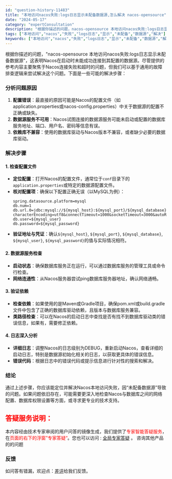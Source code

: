 ```yaml
---
id: "question-history-11483"
title: "本地访问nacos失败:logs日志显示未配备数据源,怎么解决 nacos-opensource"
date: "2024-05-17"
category: "expertConsultation"
description: "根据你描述的问题，nacos-opensource 本地访问nacos失败:logs日志显示未配备数据源，这表明Nacos在启动时未能成功连接到其配置的数据源。尽管提供的参考内容主要聚焦于Nacos连接失败和超时的问题，但我们可以基于通用的故障排查逻辑来尝试解决这个问题。下面是一些可能的解决步骤：#"
tags: ["本地访问","nacos","失败","logs日志","显示","未配备","数据源","解决"]
keywords: ["本地访问","nacos","失败","logs日志","显示","未配备","数据源","解决"]
---
```


根据你描述的问题，"nacos-opensource 本地访问nacos失败:logs日志显示未配备数据源"，这表明Nacos在启动时未能成功连接到其配置的数据源。尽管提供的参考内容主要聚焦于Nacos连接失败和超时的问题，但我们可以基于通用的故障排查逻辑来尝试解决这个问题。下面是一些可能的解决步骤：

### 分析问题原因
1. **配置错误**：最直接的原因可能是Nacos的配置文件（如application.properties或nacos-config.properties）中关于数据源的配置不正确或缺失。
2. **数据源服务不可用**：Nacos试图连接的数据源服务可能未启动或配置的数据库服务地址、端口、用户名、密码等信息有误。
3. **依赖库不兼容**：使用的数据库驱动与Nacos版本不兼容，或者缺少必要的数据库驱动。

### 解决步骤
#### 1. 检查配置文件
- **定位配置**：打开Nacos的配置文件，通常位于`conf`目录下的`application.properties`或特定的数据源配置文件。
- **核对配置项**：确保以下配置正确无误（以MySQL为例）：
  ```
  spring.datasource.platform=mysql
  db.num=1
  db.url.0=jdbc:mysql://${mysql_host}:${mysql_port}/${mysql_database}?characterEncoding=utf8&connectTimeout=1000&socketTimeout=3000&autoReconnect=true
  db.user=${mysql_user}
  db.password=${mysql_password}
  ```
- **验证地址与凭证**：确认`${mysql_host}`, `${mysql_port}`, `${mysql_database}`, `${mysql_user}`, `${mysql_password}`的值与实际情况相符。

#### 2. 数据源服务检查
- **启动状态**：确保数据库服务正在运行，可以通过数据库服务的管理工具或命令行检查。
- **网络连通性**：从Nacos服务器尝试ping数据库服务器地址，确认网络通畅。

#### 3. 验证依赖
- **检查依赖**：如果使用的是Maven或Gradle项目，确保pom.xml或build.gradle文件中包含了正确的数据库驱动依赖，且版本与数据库服务兼容。
- **类路径检查**：可以在Nacos的启动日志中查找是否有找不到数据库驱动类的错误信息，如果有，需要修正依赖。

#### 4. 日志深入分析
- **详细日志**：调整Nacos的日志级别为DEBUG，重新启动Nacos，查看详细的启动日志，特别是数据源初始化相关的日志，以获取更具体的错误信息。
- **错误代码**：根据日志中的错误代码或提示信息进行针对性的搜索和解决。

### 结论
通过上述步骤，你应该能定位并解决Nacos本地访问失败，因“未配备数据源”导致的问题。如果问题依旧存在，可能需要更深入地检查Nacos与数据库之间的网络配置、数据库权限设置等方面，或寻求更专业的技术支持。
## <font color="#FF0000">答疑服务说明：</font> 

本内容经由技术专家审阅的用户问答的镜像生成，我们提供了<font color="#FF0000">专家智能答疑服务</font>，在<font color="#FF0000">页面的右下的浮窗”专家答疑“</font>。您也可以访问 : [全局专家答疑](https://opensource.alibaba.com/chatBot) 。 咨询其他产品的的问题

### 反馈
如问答有错漏，欢迎点：[差评](https://ai.nacos.io/user/feedbackByEnhancerGradePOJOID?enhancerGradePOJOId=13770)给我们反馈。
